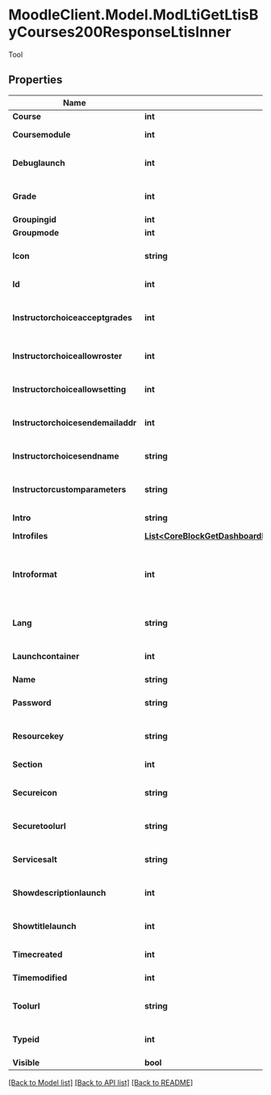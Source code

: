 # MoodleClient.Model.ModLtiGetLtisByCourses200ResponseLtisInner
Tool

## Properties

Name | Type | Description | Notes
------------ | ------------- | ------------- | -------------
**Course** | **int** | Course id | [optional] 
**Coursemodule** | **int** | Course module id | [optional] 
**Debuglaunch** | **int** | Debug launch | [optional] [default to null]
**Grade** | **int** | Enable grades | [optional] [default to null]
**Groupingid** | **int** | Group id | [optional] 
**Groupmode** | **int** | Group mode | [optional] 
**Icon** | **string** | Alternative icon URL | [optional] [default to "null"]
**Id** | **int** | Activity instance id | [optional] 
**Instructorchoiceacceptgrades** | **int** | instructor choice accept grades | [optional] [default to null]
**Instructorchoiceallowroster** | **int** | Instructor choice allow roster | [optional] [default to null]
**Instructorchoiceallowsetting** | **int** | Instructor choice allow setting | [optional] [default to null]
**Instructorchoicesendemailaddr** | **int** | instructor choice send mail address | [optional] [default to null]
**Instructorchoicesendname** | **string** | Instructor choice send name | [optional] [default to "null"]
**Instructorcustomparameters** | **string** | instructor custom parameters | [optional] [default to "null"]
**Intro** | **string** | Activity introduction | [optional] 
**Introfiles** | [**List&lt;CoreBlockGetDashboardBlocks200ResponseBlocksInnerContentsFilesInner&gt;**](CoreBlockGetDashboardBlocks200ResponseBlocksInnerContentsFilesInner.md) |  | [optional] 
**Introformat** | **int** | intro format (1 &#x3D; HTML, 0 &#x3D; MOODLE, 2 &#x3D; PLAIN, or 4 &#x3D; MARKDOWN) | [optional] 
**Lang** | **string** | Forced activity language | [optional] 
**Launchcontainer** | **int** | Launch container mode | [optional] [default to null]
**Name** | **string** | Activity name | [optional] 
**Password** | **string** | Shared secret | [optional] [default to "null"]
**Resourcekey** | **string** | Resource key | [optional] [default to "null"]
**Section** | **int** | Course section id | [optional] 
**Secureicon** | **string** | Secure icon URL | [optional] [default to "null"]
**Securetoolurl** | **string** | Secure tool url | [optional] [default to "null"]
**Servicesalt** | **string** | Service salt | [optional] [default to "null"]
**Showdescriptionlaunch** | **int** | Show description launch | [optional] [default to null]
**Showtitlelaunch** | **int** | Show title launch | [optional] [default to null]
**Timecreated** | **int** | Time of creation | [optional] 
**Timemodified** | **int** | Time of last modification | [optional] 
**Toolurl** | **string** | Tool url | [optional] [default to "null"]
**Typeid** | **int** | Type id | [optional] [default to null]
**Visible** | **bool** | Visible | [optional] 

[[Back to Model list]](../README.md#documentation-for-models) [[Back to API list]](../README.md#documentation-for-api-endpoints) [[Back to README]](../README.md)

